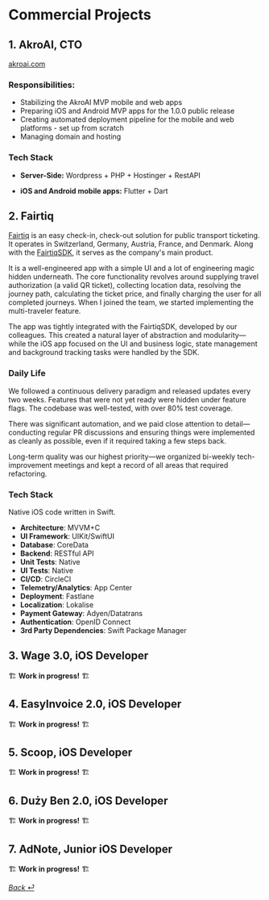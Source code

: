 # Commercial Projects

## 1. AkroAI, CTO

[akroai.com](https://akroai.com)

### Responsibilities:

- Stabilizing the AkroAI MVP mobile and web apps
- Preparing iOS and Android MVP apps for the 1.0.0 public release
- Creating automated deployment pipeline for the mobile and web platforms - set up from scratch
- Managing domain and hosting

### Tech Stack

- **Server-Side:** Wordpress + PHP + Hostinger + RestAPI

- **iOS and Android mobile apps:** Flutter + Dart 

## 2. Fairtiq

[Fairtiq](https://apps.apple.com/ch/app/fairtiq/id1094360403?l=en) is an easy check-in, check-out solution for public transport ticketing. It operates in Switzerland, Germany, Austria, France, and Denmark. Along with the [FairtiqSDK](https://fairtiq.com/en/fairtiq-sdk), it serves as the company's main product.

It is a well-engineered app with a simple UI and a lot of engineering magic hidden underneath. The core functionality revolves around supplying travel authorization (a valid QR ticket), collecting location data, resolving the journey path, calculating the ticket price, and finally charging the user for all completed journeys. When I joined the team, we started implementing the multi-traveler feature.

The app was tightly integrated with the FairtiqSDK, developed by our colleagues. This created a natural layer of abstraction and modularity—while the iOS app focused on the UI and business logic, state management and background tracking tasks were handled by the SDK.

### Daily Life
We followed a continuous delivery paradigm and released updates every two weeks. Features that were not yet ready were hidden under feature flags. The codebase was well-tested, with over 80% test coverage. 

There was significant automation, and we paid close attention to detail—conducting regular PR discussions and ensuring things were implemented as cleanly as possible, even if it required taking a few steps back. 

Long-term quality was our highest priority—we organized bi-weekly tech-improvement meetings and kept a record of all areas that required refactoring.

### Tech Stack

Native iOS code written in Swift.

- **Architecture**: MVVM+C
- **UI Framework**: UIKit/SwiftUI  
- **Database**: CoreData  
- **Backend**: RESTful API  
- **Unit Tests**: Native  
- **UI Tests**: Native  
- **CI/CD**: CircleCI  
- **Telemetry/Analytics**: App Center  
- **Deployment**: Fastlane  
- **Localization**: Lokalise  
- **Payment Gateway**: Adyen/Datatrans
- **Authentication**: OpenID Connect
- **3rd Party Dependencies**: Swift Package Manager

## 3. Wage 3.0, iOS Developer

🏗️ **Work in progress!** 🏗️

## 4. EasyInvoice 2.0, iOS Developer

🏗️ **Work in progress!** 🏗️

## 5. Scoop, iOS Developer

🏗️ **Work in progress!** 🏗️

## 6. Duży Ben 2.0, iOS Developer

🏗️ **Work in progress!** 🏗️

## 7. AdNote, Junior iOS Developer

🏗️ **Work in progress!** 🏗️

 [_Back ⏎_ ](../README.md) 
